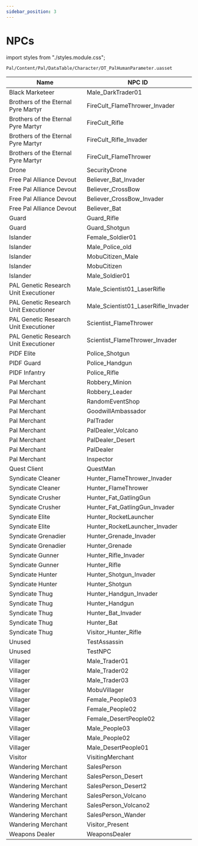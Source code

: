 ```yaml
---
sidebar_position: 3
---
```


# NPCs

import styles from "./styles.module.css";

<div className={styles["pak-container"]}>
  <code>Pal/Content/Pal/DataTable/Character/DT_PalHumanParameter.uasset</code>
</div>

| Name                                                         | NPC ID                                                       |
|--------------------------------------------------------------|--------------------------------------------------------------|
| Black Marketeer                                              | Male_DarkTrader01                                            |
| Brothers of the Eternal Pyre Martyr                          | FireCult_FlameThrower_Invader                                |
| Brothers of the Eternal Pyre Martyr                          | FireCult_Rifle                                               |
| Brothers of the Eternal Pyre Martyr                          | FireCult_Rifle_Invader                                       |
| Brothers of the Eternal Pyre Martyr                          | FireCult_FlameThrower                                        |
| Drone                                                        | SecurityDrone                                                |
| Free Pal Alliance Devout                                     | Believer_Bat_Invader                                         |
| Free Pal Alliance Devout                                     | Believer_CrossBow                                            |
| Free Pal Alliance Devout                                     | Believer_CrossBow_Invader                                    |
| Free Pal Alliance Devout                                     | Believer_Bat                                                 |
| Guard                                                        | Guard_Rifle                                                  |
| Guard                                                        | Guard_Shotgun                                                |
| Islander                                                     | Female_Soldier01                                             |
| Islander                                                     | Male_Police_old                                              |
| Islander                                                     | MobuCitizen_Male                                             |
| Islander                                                     | MobuCitizen                                                  |
| Islander                                                     | Male_Soldier01                                               |
| PAL Genetic Research Unit Executioner                        | Male_Scientist01_LaserRifle                                  |
| PAL Genetic Research Unit Executioner                        | Male_Scientist01_LaserRifle_Invader                          |
| PAL Genetic Research Unit Executioner                        | Scientist_FlameThrower                                       |
| PAL Genetic Research Unit Executioner                        | Scientist_FlameThrower_Invader                               |
| PIDF Elite                                                   | Police_Shotgun                                               |
| PIDF Guard                                                   | Police_Handgun                                               |
| PIDF Infantry                                                | Police_Rifle                                                 |
| Pal Merchant                                                 | Robbery_Minion                                               |
| Pal Merchant                                                 | Robbery_Leader                                               |
| Pal Merchant                                                 | RandomEventShop                                              |
| Pal Merchant                                                 | GoodwillAmbassador                                           |
| Pal Merchant                                                 | PalTrader                                                    |
| Pal Merchant                                                 | PalDealer_Volcano                                            |
| Pal Merchant                                                 | PalDealer_Desert                                             |
| Pal Merchant                                                 | PalDealer                                                    |
| Pal Merchant                                                 | Inspector                                                    |
| Quest Client                                                 | QuestMan                                                     |
| Syndicate Cleaner                                            | Hunter_FlameThrower_Invader                                  |
| Syndicate Cleaner                                            | Hunter_FlameThrower                                          |
| Syndicate Crusher                                            | Hunter_Fat_GatlingGun                                        |
| Syndicate Crusher                                            | Hunter_Fat_GatlingGun_Invader                                |
| Syndicate Elite                                              | Hunter_RocketLauncher                                        |
| Syndicate Elite                                              | Hunter_RocketLauncher_Invader                                |
| Syndicate Grenadier                                          | Hunter_Grenade_Invader                                       |
| Syndicate Grenadier                                          | Hunter_Grenade                                               |
| Syndicate Gunner                                             | Hunter_Rifle_Invader                                         |
| Syndicate Gunner                                             | Hunter_Rifle                                                 |
| Syndicate Hunter                                             | Hunter_Shotgun_Invader                                       |
| Syndicate Hunter                                             | Hunter_Shotgun                                               |
| Syndicate Thug                                               | Hunter_Handgun_Invader                                       |
| Syndicate Thug                                               | Hunter_Handgun                                               |
| Syndicate Thug                                               | Hunter_Bat_Invader                                           |
| Syndicate Thug                                               | Hunter_Bat                                                   |
| Syndicate Thug                                               | Visitor_Hunter_Rifle                                         |
| Unused                                                       | TestAssassin                                                 |
| Unused                                                       | TestNPC                                                      |
| Villager                                                     | Male_Trader01                                                |
| Villager                                                     | Male_Trader02                                                |
| Villager                                                     | Male_Trader03                                                |
| Villager                                                     | MobuVillager                                                 |
| Villager                                                     | Female_People03                                              |
| Villager                                                     | Female_People02                                              |
| Villager                                                     | Female_DesertPeople02                                        |
| Villager                                                     | Male_People03                                                |
| Villager                                                     | Male_People02                                                |
| Villager                                                     | Male_DesertPeople01                                          |
| Visitor                                                      | VisitingMerchant                                             |
| Wandering Merchant                                           | SalesPerson                                                  |
| Wandering Merchant                                           | SalesPerson_Desert                                           |
| Wandering Merchant                                           | SalesPerson_Desert2                                          |
| Wandering Merchant                                           | SalesPerson_Volcano                                          |
| Wandering Merchant                                           | SalesPerson_Volcano2                                         |
| Wandering Merchant                                           | SalesPerson_Wander                                           |
| Wandering Merchant                                           | Visitor_Present                                              |
| Weapons Dealer                                               | WeaponsDealer                                                |
